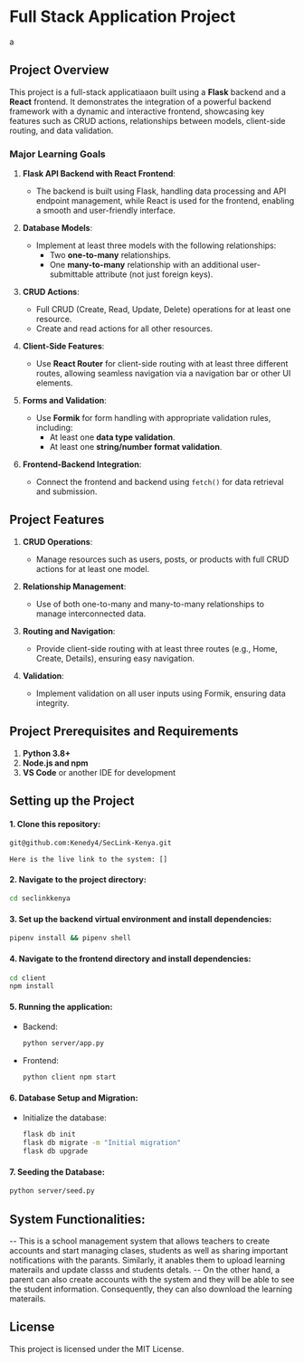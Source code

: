 
# Full Stack Application Project
a
## Project Overview

This project is a full-stack applicatiaaon built using a **Flask** backend and a **React** frontend. It demonstrates the integration of a powerful backend framework with a dynamic and interactive frontend, showcasing key features such as CRUD actions, relationships between models, client-side routing, and data validation. 

### Major Learning Goals
1. **Flask API Backend with React Frontend**:
   - The backend is built using Flask, handling data processing and API endpoint management, while React is used for the frontend, enabling a smooth and user-friendly interface.
   
2. **Database Models**:
   - Implement at least three models with the following relationships:
     - Two **one-to-many** relationships.
     - One **many-to-many** relationship with an additional user-submittable attribute (not just foreign keys).

3. **CRUD Actions**:
   - Full CRUD (Create, Read, Update, Delete) operations for at least one resource.
   - Create and read actions for all other resources.

4. **Client-Side Features**:
   - Use **React Router** for client-side routing with at least three different routes, allowing seamless navigation via a navigation bar or other UI elements.

5. **Forms and Validation**:
   - Use **Formik** for form handling with appropriate validation rules, including:
     - At least one **data type validation**.
     - At least one **string/number format validation**.

6. **Frontend-Backend Integration**:
   - Connect the frontend and backend using `fetch()` for data retrieval and submission.

## Project Features

1. **CRUD Operations**:
   - Manage resources such as users, posts, or products with full CRUD actions for at least one model.
   
2. **Relationship Management**:
   - Use of both one-to-many and many-to-many relationships to manage interconnected data.

3. **Routing and Navigation**:
   - Provide client-side routing with at least three routes (e.g., Home, Create, Details), ensuring easy navigation.

4. **Validation**:
   - Implement validation on all user inputs using Formik, ensuring data integrity.

## Project Prerequisites and Requirements
1. **Python 3.8+**
2. **Node.js and npm**
3. **VS Code** or another IDE for development

## Setting up the Project

#### 1. Clone this repository:
   ```bash
   git@github.com:Kenedy4/SecLink-Kenya.git
   ```
   ```
   Here is the live link to the system: []
   ```

#### 2. Navigate to the project directory:
   ```bash
   cd seclinkkenya
   ```

#### 3. Set up the backend virtual environment and install dependencies:
   ```bash
   pipenv install && pipenv shell
   ```

#### 4. Navigate to the frontend directory and install dependencies:
   ```bash
   cd client
   npm install
   ```

#### 5. Running the application:
   - Backend: 
     ```bash
     python server/app.py
     ```
   - Frontend:
     ```bash
     python client npm start
     ```

#### 6. Database Setup and Migration:
   - Initialize the database:
     ```bash
     flask db init
     flask db migrate -m "Initial migration"
     flask db upgrade
     ```

#### 7. Seeding the Database:
   ```bash
   python server/seed.py
   ```

## System Functionalities:
-- This is a school management system that allows teachers to create accounts and start managing clases, students as well as sharing important notifications with the parants. Similarly, it anables them to upload learning materails and update classs and students detals.
-- On the other hand, a parent can also create accounts with the system and they will be able to see the student information. Consequently, they can also download the learning materails.

## License

This project is licensed under the MIT License.
